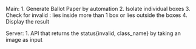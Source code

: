 Main:
	1. Generate Ballot Paper by automation
	2. Isolate individual boxes
	3. Check for invalid : lies inside more than 1 box or lies outside the boxes
	4. Display the result

Server:
	1. API that returns the status{invalid, class_name} by taking an image as input

